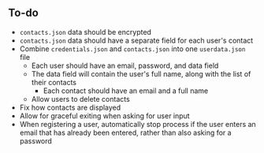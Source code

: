 
## To-do

- `contacts.json` data should be encrypted
- `contacts.json` data should have a separate field for each user's contact
- Combine `credentials.json` and `contacts.json` into one `userdata.json` file
    - Each user should have an email, password, and data field
    - The data field will contain the user's full name, along with the list of their contacts
        - Each contact should have an email and a full name
    - Allow users to delete contacts
- Fix how contacts are displayed
- Allow for graceful exiting when asking for user input
- When registering a user, automatically stop process if the user enters an email that has already been entered, rather than also asking for a password